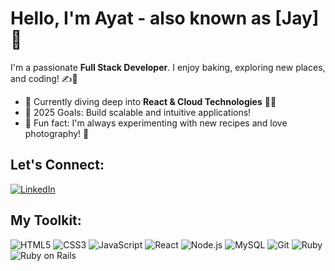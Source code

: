 # Hello, I'm Ayat - also known as [Jay] 👋

I'm a passionate **Full Stack Developer**. I enjoy baking, exploring new places, and coding! ✍️🍰

- 🌿 Currently diving deep into **React & Cloud Technologies**  👩‍💻
- 🎯 2025 Goals: Build scalable and intuitive applications!
- 🎥 Fun fact: I'm always experimenting with new recipes and love photography! 📸

## Let's Connect:

[![LinkedIn](https://img.shields.io/badge/-LinkedIn-blue?logo=LinkedIn&logoColor=white&link=https://www.linkedin.com/feed/?trk=guest_homepage-basic_google-one-tap-submit)](https://www.linkedin.com/feed/?trk=guest_homepage-basic_google-one-tap-submit)

## My Toolkit:

![HTML5](https://img.shields.io/badge/-HTML5-E34F26?logo=html5&logoColor=white)
![CSS3](https://img.shields.io/badge/-CSS3-1572B6?logo=css3)
![JavaScript](https://img.shields.io/badge/-JavaScript-F7DF1E?logo=javascript&logoColor=black)
![React](https://img.shields.io/badge/-React-61DAFB?logo=react&logoColor=black)
![Node.js](https://img.shields.io/badge/-Node.js-339933?logo=node.js&logoColor=white)
![MySQL](https://img.shields.io/badge/-MySQL-4479A1?logo=mysql&logoColor=white)
![Git](https://img.shields.io/badge/-Git-F05032?logo=git&logoColor=white)
![Ruby](https://img.shields.io/badge/-Ruby-CC342D?logo=ruby&logoColor=white)
![Ruby on Rails](https://img.shields.io/badge/-Ruby%20on%20Rails-CC0000?logo=ruby-on-rails&logoColor=white)
